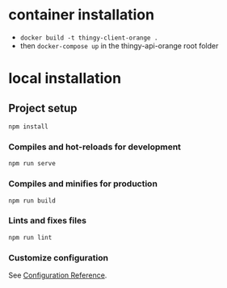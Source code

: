 # container installation
- `docker build -t thingy-client-orange .`
- then `docker-compose up` in the thingy-api-orange root folder

# local installation

## Project setup
```
npm install
```

### Compiles and hot-reloads for development
```
npm run serve
```

### Compiles and minifies for production
```
npm run build
```

### Lints and fixes files
```
npm run lint
```

### Customize configuration
See [Configuration Reference](https://cli.vuejs.org/config/).

